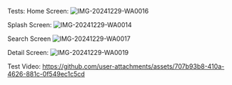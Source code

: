 Tests:
Home Screen:
![IMG-20241229-WA0016](https://github.com/user-attachments/assets/24ed7e7d-37a3-4161-99a7-ef7b6480e5d8)

Splash Screen:
![IMG-20241229-WA0014](https://github.com/user-attachments/assets/f1f399d3-3ed6-4dcd-bad2-207f165c856d)

Search Screen
![IMG-20241229-WA0017](https://github.com/user-attachments/assets/6b5b7863-2826-4b4e-a075-3843653149ee)

Detail Screen:
![IMG-20241229-WA0019](https://github.com/user-attachments/assets/c30b4136-b3f3-42b6-a242-c7792bf5aa8f)

Test Video:
https://github.com/user-attachments/assets/707b93b8-410a-4626-881c-0f549ec1c5cd

